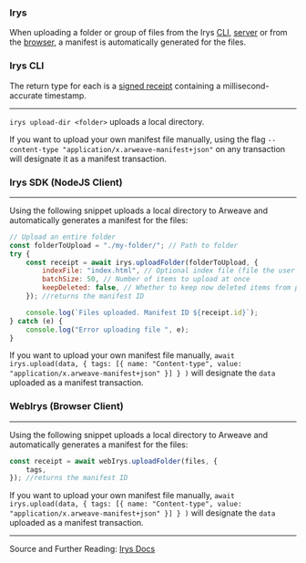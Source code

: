 ### Irys

When uploading a folder or group of files from the Irys [CLI](http://docs.irys.xyz/developer-docs/cli), [server](http://docs.irys.xyz/developer-docs/irys-sdk) or from the [browser](http://docs.irys.xyz/developer-docs/irys-sdk/irys-in-the-browser), a manifest is automatically generated for the files.

### Irys CLI

The return type for each is a [signed receipt](http://docs.irys.xyz/learn/receipts) containing a millisecond-accurate timestamp.

---

`irys upload-dir <folder>` uploads a local directory.

If you want to upload your own manifest file manually, using the flag `--content-type "application/x.arweave-manifest+json"` on any transaction will designate it as a manifest transaction.

### Irys SDK (NodeJS Client)

---

Using the following snippet uploads a local directory to Arweave and automatically generates a manifest for the files:

```js
// Upload an entire folder
const folderToUpload = "./my-folder/"; // Path to folder
try {
	const receipt = await irys.uploadFolder(folderToUpload, {
		indexFile: "index.html", // Optional index file (file the user will load when accessing the manifest)
		batchSize: 50, // Number of items to upload at once
		keepDeleted: false, // Whether to keep now deleted items from previous uploads
	}); //returns the manifest ID

	console.log(`Files uploaded. Manifest ID ${receipt.id}`);
} catch (e) {
	console.log("Error uploading file ", e);
}
```

If you want to upload your own manifest file manually, `await irys.upload(data, { tags: [{ name: "Content-type", value: "application/x.arweave-manifest+json" }] } )` will designate the `data` uploaded as a manifest transaction.

### WebIrys (Browser Client)

---

Using the following snippet uploads a local directory to Arweave and automatically generates a manifest for the files:

```js
const receipt = await webIrys.uploadFolder(files, {
	tags,
}); //returns the manifest ID
```

If you want to upload your own manifest file manually, `await irys.upload(data, { tags: [{ name: "Content-type", value: "application/x.arweave-manifest+json" }] } )` will designate the `data` uploaded as a manifest transaction.

---

Source and Further Reading: [Irys Docs](https://docs.irys.xyz/)
